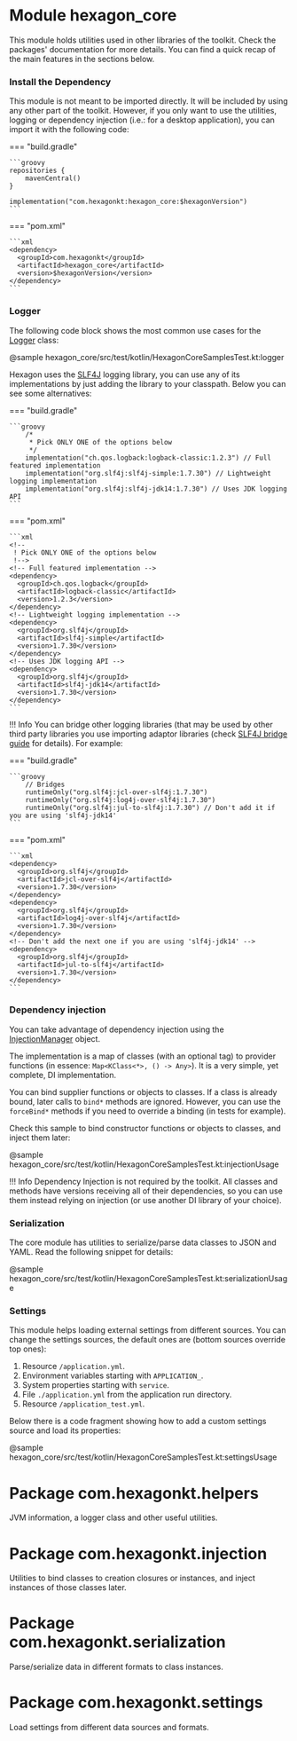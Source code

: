 
# Module hexagon_core

This module holds utilities used in other libraries of the toolkit. Check the packages'
documentation for more details. You can find a quick recap of the main features in the sections
below.

### Install the Dependency

This module is not meant to be imported directly. It will be included by using any other part of the
toolkit. However, if you only want to use the utilities, logging or dependency injection (i.e.: for
a desktop application), you can import it with the following code:

=== "build.gradle"

    ```groovy
    repositories {
        mavenCentral()
    }

    implementation("com.hexagonkt:hexagon_core:$hexagonVersion")
    ```

=== "pom.xml"

    ```xml
    <dependency>
      <groupId>com.hexagonkt</groupId>
      <artifactId>hexagon_core</artifactId>
      <version>$hexagonVersion</version>
    </dependency>
    ```

### Logger

The following code block shows the most common use cases for the [Logger] class:

@sample hexagon_core/src/test/kotlin/HexagonCoreSamplesTest.kt:logger

Hexagon uses the [SLF4J] logging library, you can use any of its implementations by just adding the
library to your classpath. Below you can see some alternatives:

[SLF4J]: http://www.slf4j.org

=== "build.gradle"

    ```groovy
        /*
         * Pick ONLY ONE of the options below
         */
        implementation("ch.qos.logback:logback-classic:1.2.3") // Full featured implementation
        implementation("org.slf4j:slf4j-simple:1.7.30") // Lightweight logging implementation
        implementation("org.slf4j:slf4j-jdk14:1.7.30") // Uses JDK logging API
    ```

=== "pom.xml"

    ```xml
    <!--
     ! Pick ONLY ONE of the options below
     !-->
    <!-- Full featured implementation -->
    <dependency>
      <groupId>ch.qos.logback</groupId>
      <artifactId>logback-classic</artifactId>
      <version>1.2.3</version>
    </dependency>
    <!-- Lightweight logging implementation -->
    <dependency>
      <groupId>org.slf4j</groupId>
      <artifactId>slf4j-simple</artifactId>
      <version>1.7.30</version>
    </dependency>
    <!-- Uses JDK logging API -->
    <dependency>
      <groupId>org.slf4j</groupId>
      <artifactId>slf4j-jdk14</artifactId>
      <version>1.7.30</version>
    </dependency>
    ```

!!! Info
    You can bridge other logging libraries (that may be used by other third party libraries you use
    importing adaptor libraries (check [SLF4J bridge guide](http://www.slf4j.org/legacy.html) for
    details). For example:

=== "build.gradle"

    ```groovy
        // Bridges
        runtimeOnly("org.slf4j:jcl-over-slf4j:1.7.30")
        runtimeOnly("org.slf4j:log4j-over-slf4j:1.7.30")
        runtimeOnly("org.slf4j:jul-to-slf4j:1.7.30") // Don't add it if you are using 'slf4j-jdk14'
    ```

=== "pom.xml"

    ```xml
    <dependency>
      <groupId>org.slf4j</groupId>
      <artifactId>jcl-over-slf4j</artifactId>
      <version>1.7.30</version>
    </dependency>
    <dependency>
      <groupId>org.slf4j</groupId>
      <artifactId>log4j-over-slf4j</artifactId>
      <version>1.7.30</version>
    </dependency>
    <!-- Don't add the next one if you are using 'slf4j-jdk14' -->
    <dependency>
      <groupId>org.slf4j</groupId>
      <artifactId>jul-to-slf4j</artifactId>
      <version>1.7.30</version>
    </dependency>
    ```

[Logger]: com.hexagonkt.helpers/-logger/index.md

### Dependency injection

You can take advantage of dependency injection using the [InjectionManager] object.

The implementation is a map of classes (with an optional tag) to provider functions (in essence:
`Map<KClass<*>, () -> Any>`). It is a very simple, yet complete, DI implementation.

You can bind supplier functions or objects to classes. If a class is already bound, later calls to
`bind*` methods are ignored. However, you can use the `forceBind*` methods if you need to override
a binding (in tests for example).

Check this sample to bind constructor functions or objects to classes, and inject them later:

@sample hexagon_core/src/test/kotlin/HexagonCoreSamplesTest.kt:injectionUsage

!!! Info
    Dependency Injection is not required by the toolkit. All classes and methods have versions
    receiving all of their dependencies, so you can use them instead relying on injection (or use
    another DI library of your choice).

[InjectionManager]: com.hexagonkt.injection/-injection-manager/index.md

### Serialization

The core module has utilities to serialize/parse data classes to JSON and YAML. Read the following
snippet for details:

@sample hexagon_core/src/test/kotlin/HexagonCoreSamplesTest.kt:serializationUsage

### Settings

This module helps loading external settings from different sources. You can change the settings
sources, the default ones are (bottom sources override top ones):

1. Resource `/application.yml`.
2. Environment variables starting with `APPLICATION_`.
3. System properties starting with `service`.
4. File `./application.yml` from the application run directory.
5. Resource `/application_test.yml`.

Below there is a code fragment showing how to add a custom settings source and load its properties:

@sample hexagon_core/src/test/kotlin/HexagonCoreSamplesTest.kt:settingsUsage

# Package com.hexagonkt.helpers

JVM information, a logger class and other useful utilities.

# Package com.hexagonkt.injection

Utilities to bind classes to creation closures or instances, and inject instances of those classes
later.

# Package com.hexagonkt.serialization

Parse/serialize data in different formats to class instances.

# Package com.hexagonkt.settings

Load settings from different data sources and formats.

